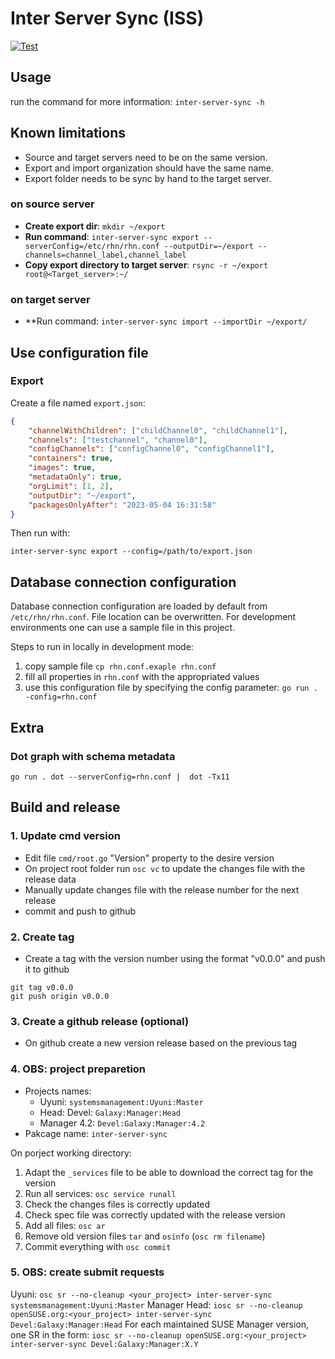 # Inter Server Sync (ISS)

[![Test](https://github.com/uyuni-project/inter-server-sync/actions/workflows/github-actions-tests.yml/badge.svg)](https://github.com/uyuni-project/inter-server-sync/actions/workflows/github-actions-tests.yml)

## Usage
run the command for more information:
`inter-server-sync -h`

## Known limitations 
- Source and target servers need to be on the same version.
- Export and import organization should have the same name.
- Export folder needs to be sync by hand to the target server.

### on source server
- **Create export dir**: `mkdir ~/export`
- **Run command**: `inter-server-sync export --serverConfig=/etc/rhn/rhn.conf --outputDir=~/export --channels=channel_label,channel_label`
- **Copy export directory to target server**: `rsync -r ~/export root@<Target_server>:~/`

### on target server
- **Run command: `inter-server-sync import --importDir ~/export/`

## Use configuration file
### Export
Create a file named `export.json`:

```json
{
    "channelWithChildren": ["childChannel0", "childChannel1"],
    "channels": ["testchannel", "channel0"],
    "configChannels": ["configChannel0", "configChannel1"],
    "containers": true,
    "images": true,
    "metadataOnly": true,
    "orgLimit": [1, 2],
    "outputDir": "~/export",
    "packagesOnlyAfter": "2023-05-04 16:31:58"
}
```

Then run with:
```
inter-server-sync export --config=/path/to/export.json
```

## Database connection configuration

Database connection configuration are loaded by default from `/etc/rhn/rhn.conf`.
File location can be overwritten.
For development environments one can use a sample file in this project.

Steps to run in locally in development mode:
1. copy sample file `cp rhn.conf.exaple rhn.conf`
2. fill all properties in `rhn.conf` with the appropriated values
3. use this configuration file by specifying the config parameter: `go run . -config=rhn.conf`

## Extra

### Dot graph with schema metadata

`go run . dot --serverConfig=rhn.conf |  dot -Tx11`

## Build and release

### 1. Update cmd version

- Edit file `cmd/root.go` "Version" property to the desire version
- On project root folder run `osc vc` to update the changes file with the release data
- Manually update changes file with the release number for the next release
- commit and push to github

### 2. Create tag

- Create a tag with the version number using the format "v0.0.0" and push it to github
```
git tag v0.0.0
git push origin v0.0.0
```

### 3. Create a github release (optional)

- On github create a new version release based on the previous tag

### 4. OBS: project preparetion

- Projects names:
    - Uyuni: `systemsmanagement:Uyuni:Master`
    - Head: Devel: `Galaxy:Manager:Head`
    - Manager 4.2: `Devel:Galaxy:Manager:4.2`
- Pakcage name: `inter-server-sync`

On porject working directory: 

1. Adapt the `_services` file to be able to download the correct tag for the version
2. Run all services: `osc service runall`
3. Check the changes files is correctly updated
4. Check spec file was correctly updated with the release version
5. Add all files: `osc ar`
6. Remove old version files `tar` and `osinfo` (`osc rm filename`)
7. Commit everything with `osc commit`

### 5. OBS: create submit requests

Uyuni: `osc sr --no-cleanup <your_project> inter-server-sync systemsmanagement:Uyuni:Master`
Manager Head: `iosc sr --no-cleanup openSUSE.org:<your_project> inter-server-sync Devel:Galaxy:Manager:Head`
For each maintained SUSE Manager version, one SR in the form: `iosc sr --no-cleanup openSUSE.org:<your_project> inter-server-sync Devel:Galaxy:Manager:X.Y`
